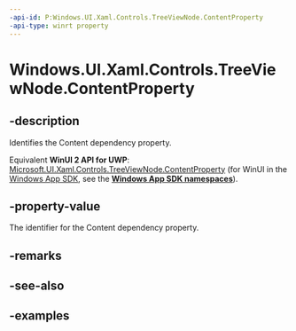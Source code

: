 ```yaml
---
-api-id: P:Windows.UI.Xaml.Controls.TreeViewNode.ContentProperty
-api-type: winrt property
---
```


<!-- Property syntax.
public DependencyProperty ContentProperty { get; }
-->

# Windows.UI.Xaml.Controls.TreeViewNode.ContentProperty

## -description

Identifies the Content dependency property.

Equivalent **WinUI 2 API for UWP**: [Microsoft.UI.Xaml.Controls.TreeViewNode.ContentProperty](/windows/winui/api/microsoft.ui.xaml.controls.treeviewnode.contentproperty) (for WinUI in the [Windows App SDK](/windows/apps/windows-app-sdk/), see the **[Windows App SDK namespaces](/windows/windows-app-sdk/api/winrt/)**).

## -property-value

The identifier for the Content dependency property.

## -remarks

## -see-also

## -examples

